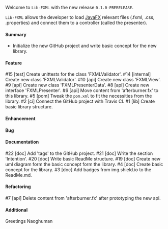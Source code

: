 Welcome to `Lib-FXML` with the new release `0.1.0-PRERELEASE`.

`Lib-FXML` allows the developer to load [JavaFX] relevant files (.fxml, .css, .properties) 
and connect them to a controller (called the presenter).



#### Summary
* Initialize the new GitHub project and write basic concept for the new library.



#### Feature
#15 [test] Create unittests for the class 'FXMLValidator'.
#14 [internal] Create new class 'FXMLValidator'.
#10 [api] Create new class 'FXMLView'.
#9 [api] Create new class 'FXMLPresenterData'.
#8 [api] Create new interface 'FXMLPresenter'.
#6 [api] Move content from 'afterburner.fx' to this library.
#5 [pom] Tweak the `pom.xml` to fit the necessities from the library.
#2 [ci] Connect the GitHub project with Travis CI.
#1 [lib] Create basic library structure.



#### Enhancement



#### Bug



#### Documentation
#22 [doc] Add 'tags' to the GitHub project.
#21 [doc] Write the section 'Intention'.
#20 [doc] Write basic ReadMe structure.
#19 [doc] Create new uml diagram form the basic concept form the library.
#4 [doc] Create basic concept for the library.
#3 [doc] Add badges from img.shield.io to the ReadMe.md.



#### Refactoring
#7 [api] Delete content from 'afterburner.fx' after prototyping the new api.



#### Additional



Greetings
Naoghuman



[//]: # (Issues which will be integrated in this release)



[//]: # (Links)
[JavaFX]:http://docs.oracle.com/javase/8/javase-clienttechnologies.htm
